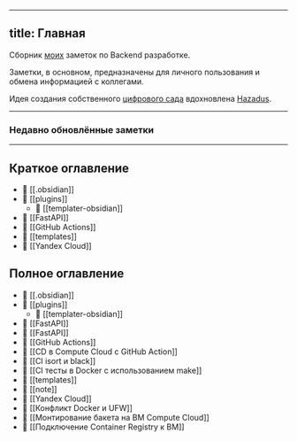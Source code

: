 
---
title: Главная
---
Сборник [моих](https://github.com/chrnmaxim) заметок по Backend разработке.

Заметки, в основном, предназначены для личного пользования и обмена информацией c коллегами.

Идея создания собственного [цифрового сада](https://jzhao.xyz/posts/networked-thought)
вдохновлена [Hazadus](https://github.com/hazadus).

----

### Недавно обновлённые заметки



----

## Краткое оглавление
- 📂 [[.obsidian]]<br>
- 📂 [[plugins]]<br>
	- 📂 [[templater-obsidian]]<br>
- 📂 [[FastAPI]]<br>
- 📂 [[GitHub Actions]]<br>
- 📂 [[templates]]<br>
- 📂 [[Yandex Cloud]]<br>


## Полное оглавление
- 📂 [[.obsidian]]<br>
- 📂 [[plugins]]<br>
	- 📂 [[templater-obsidian]]<br>
- 📂 [[FastAPI]]<br>
- 📄 [[FastAPI]]<br>
- 📂 [[GitHub Actions]]<br>
- 📄 [[CD в Compute Cloud с GitHub Action]]<br>
- 📄 [[CI isort и black]]<br>
- 📄 [[CI тесты в Docker c использованием make]]<br>
- 📂 [[templates]]<br>
- 📄 [[note]]<br>
- 📂 [[Yandex Cloud]]<br>
- 📄 [[Конфликт Docker и UFW]]<br>
- 📄 [[Монтирование бакета на ВМ Compute Cloud]]<br>
- 📄 [[Подключение Container Registry к ВМ]]<br>


